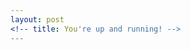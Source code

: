 ```yaml
---
layout: post
<!-- title: You're up and running! -->
---
```




<!--  ![_config.yml]({{ site.baseurl }}/images/config.png)

# The easiest way to make your first post is to edit this one. Go into /_posts/ and update the Hello World markdown file. For more instructions head over to the [Jekyll Now repository](https://github.com/barryclark/jekyll-now) on GitHub. -->
